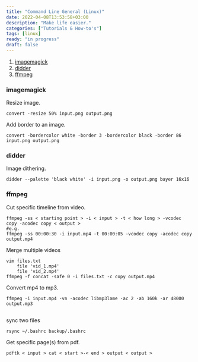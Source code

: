 ```yaml
---
title: "Command Line General (Linux)"
date: 2022-04-08T13:53:58+03:00
description: "Make life easier."
categories: ["Tutorials & How-to's"]
tags: [linux]
ready: "in progress"
draft: false
---
```


1. [imagemagick](#imagemagick)
1. [didder](#didder)
1. [ffmpeg](#ffmpeg)

### imagemagick
Resize image.
```text
convert -resize 50% input.png output.png
```
Add border to an image.
```text
convert -bordercolor white -border 3 -bordercolor black -border 86 input.png output.png
```

### didder
Image dithering.
```text
didder --palette 'black white' -i input.png -o output.png bayer 16x16
```

### ffmpeg
Cut specific timeline from video.
```text
ffmpeg -ss < starting point > -i < input > -t < how long > -vcodec copy -acodec copy < output >
#e.g.
ffmpeg -ss 00:00:30 -i input.mp4 -t 00:00:05 -vcodec copy -acodec copy output.mp4
```

Merge multiple videos
```text
vim files.txt
    file 'vid_1.mp4'
    file 'vid_2.mp4'
ffmpeg -f concat -safe 0 -i files.txt -c copy output.mp4
```

Convert mp4 to mp3.
```text
ffmpeg -i input.mp4 -vn -acodec libmp3lame -ac 2 -ab 160k -ar 48000 output.mp3
```

## 
sync two files
```text
rsync ~/.bashrc backup/.bashrc
```
Get specific page(s) from pdf.
```text
pdftk < input > cat < start >-< end > output < output >
```
